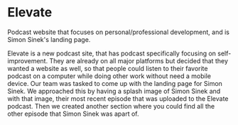 # Elevate
Podcast website that focuses on personal/professional development, and is Simon Sinek's landing page.

Elevate is a new podcast site, that has podcast specifically focusing on self-improvement. They are already on all major platforms but decided that they wanted a website as well, so that people could listen to their favorite podcast on a computer while doing other work without need a mobile device. Our team was tasked to come up with the landing page for Simon Sinek. We approached this by having a splash image of Simon Sinek and with that image, their most recent episode that was uploaded to the Elevate podcast. Then we created another section where you could find all the other episode that Simon Sinek was apart of.

